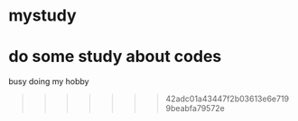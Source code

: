 # mystudy
do some study about codes
=======
busy doing my hobby
>>>>>>> 42adc01a43447f2b03613e6e7199beabfa79572e
